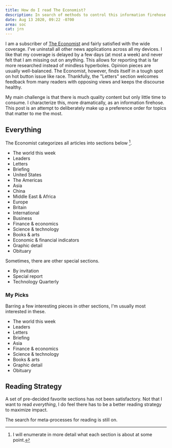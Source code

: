 ```yaml
---
title: How do I read The Economist?
description: In search of methods to control this information firehose.
date: Aug 13 2020, 09:22 -0700
area: soc
cat: jrn
---
```


I am a subscriber of [The Economist](https://www.economist.com) and fairly
satisfied with the wide coverage. I've uninstall all other news applications across
all my devices. I like that my coverage is delayed by a few days (at most a week)
and never felt that I am missing out on anything. This allows for reporting that
is far more researched instead of mindless hyperboles. Opinion pieces are
usually well-balanced. The Economist, however, finds itself in a tough spot
on hot button issue like race. Thankfully, the "Letters" section welcomes feedback
from many readers with opposing views and keeps the discourse healthy.

My main challenge is that there is much quality content but only little time to
consume. I characterize this, more dramatically, as an information firehose.
This post is an attempt to deliberately make up a preference order for topics
that matter to me the most.

## Everything

The Economist categorizes all articles into sections below [^a].

- The world this week
- Leaders
- Letters
- Briefing
- United States
- The Americas
- Asia
- China
- Middle East & Africa
- Europe
- Britain
- International
- Business
- Finance & economics
- Science & technology
- Books & arts
- Economic & financial indicators
- Graphic detail
- Obituary

Sometimes, there are other special sections.

- By invitation
- Special report
- Technology Quarterly

### My Picks

Barring a few interesting pieces in other sections, I'm usually most interested
in these.

- The world this week
- Leaders
- Letters
- Briefing
- Asia
- Finance & economics
- Science & technology
- Books & arts
- Graphic detail
- Obituary

## Reading Strategy

A set of pre-decided favorite sections has not been satisfactory. Not that I
want to read _everything_, I do feel there has to be a better reading strategy
to maximize impact.

The search for meta-processes for reading is still on.

[^a]: I will enumerate in more detail what each section is about at some point.

